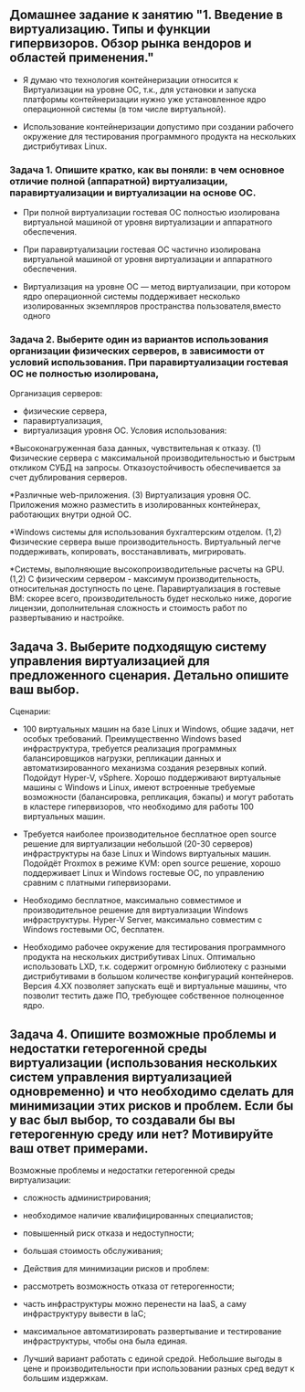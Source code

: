 ## Домашнее задание к занятию "1. Введение в виртуализацию. Типы и функции гипервизоров. Обзор рынка вендоров и областей применения."

- Я думаю что технология контейнеризации относится к Виртуализации на уровне ОС, т.к., для установки и запуска платформы контейнеризации нужно уже установленное ядро операционной системы (в том числе виртуальной).

- Использование контейнеризации допустимо при создании рабочего окружение для тестирования программного продукта на нескольких дистрибутивах Linux.

### Задача 1. Опишите кратко, как вы поняли: в чем основное отличие полной (аппаратной) виртуализации, паравиртуализации и виртуализации на основе ОС.

- При полной виртуализации гостевая ОС полностью изолирована виртуальной машиной от уровня виртуализации и аппаратного обеспечения.

- При паравиртуализации гостевая ОС частично изолирована виртуальной машиной от уровня виртуализации и аппаратного обеспечения.

- Виртуализация на уровне ОС — метод виртуализации, при котором ядро операционной системы поддерживает несколько изолированных экземпляров пространства пользователя,вместо одного

### Задача 2. Выберите один из вариантов использования организации физических серверов, в зависимости от условий использования. При паравиртуализации гостевая ОС не полностью изолирована,

Организация серверов:
- физические сервера,
- паравиртуализация,
- виртуализация уровня ОС.
Условия использования:

*Высоконагруженная база данных, чувствительная к отказу. (1) Физические сервера с максимальной производительностью и быстрым откликом СУБД на запросы. Отказоустойчивость обеспечивается за счет дублирования серверов.

*Различные web-приложения. (3) Виртуализация уровня ОС. Приложения можно разместить в изолированных контейнерах, работающих внутри одной ОС.

*Windows системы для использования бухгалтерским отделом. (1,2) Физические сервера выше производительность. Виртуальный легче поддерживать, копировать, восстанавливать, мигрировать.

*Системы, выполняющие высокопроизводительные расчеты на GPU. (1,2) С физическим сервером - максимум производительность, относительная доступность по цене. Паравиртуализация в гостевые ВМ: скорее всего, производительность будет несколько ниже, дорогие лицензии, дополнительная сложность и стоимость работ по развертыванию и настройке.

## Задача 3. Выберите подходящую систему управления виртуализацией для предложенного сценария. Детально опишите ваш выбор.

Сценарии:

- 100 виртуальных машин на базе Linux и Windows, общие задачи, нет особых требований. Преимущественно Windows based инфраструктура, требуется реализация программных балансировщиков нагрузки, репликации данных и автоматизированного механизма создания резервных копий. Подойдут Hyper-V, vSphere. Хорошо поддерживают виртуальные машины с Windows и Linux, имеют встроенные требуемые возможности (балансировка, репликация, бэкапы) и могут работать в кластере гипервизоров, что необходимо для работы 100 виртуальных машин.

- Требуется наиболее производительное бесплатное open source решение для виртуализации небольшой (20-30 серверов) инфраструктуры на базе Linux и Windows виртуальных машин. Подойдёт Proxmox в режиме KVM: open source решение, хорошо поддерживает Linux и Windows гостевые ОС, по управлению сравним с платными гипервизорами.

- Необходимо бесплатное, максимально совместимое и производительное решение для виртуализации Windows инфраструктуры. Hyper-V Server, максимально совместим c Windows гостевыми ОС, бесплатен.

- Необходимо рабочее окружение для тестирования программного продукта на нескольких дистрибутивах Linux. Оптимально использовать LXD, т.к. содержит огромную библиотеку с разными дистрибутивами в большом количестве конфигураций контейнеров. Версия 4.XX позволяет запускать ещё и виртуальные машины, что позволит тестить даже ПО, требующее собственное полноценное ядро.

## Задача 4. Опишите возможные проблемы и недостатки гетерогенной среды виртуализации (использования нескольких систем управления виртуализацией одновременно) и что необходимо сделать для минимизации этих рисков и проблем. Если бы у вас был выбор, то создавали бы вы гетерогенную среду или нет? Мотивируйте ваш ответ примерами.

Возможные проблемы и недостатки гетерогенной среды виртуализации:

- сложность администрирования;
- необходимое наличие квалифицированных специалистов;
- повышенный риск отказа и недоступности;
- большая стоимость обслуживания;
- Действия для минимизации рисков и проблем:

- рассмотреть возможность отказа от гетерогенности;
- часть инфраструктуры можно перенести на IaaS, а саму инфраструктуру вывести в IaC;
- максимальное автоматизировать развертывание и тестирование инфраструктуры, чтобы она была единая.
- Лучший вариант работать с единой средой. Небольшие выгоды в цене и производительности при использовании разных сред ведут к большим издержкам.

